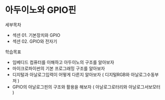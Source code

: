 # 아두이노와 GPIO핀

세부목차
- 섹션 01. 기본장치와 GPIO
- 섹션 02. GPIO와 전자기

학습목표
- 임베디드 컴퓨터를 이해하고 아두이노의 구조를 알아보자
- 마이크로파이썬의 기본 프로그래밍 구조를 알아보자
- 디지털과 아날로그입력이 어떻게 다른지 알아보자 ( 디지털RGB와 아날로그수동부저 )
- GPIO의 아날로그핀의 구조와 활용을 해보자 ( 아날로그로터리와 아날로그서보모터 )
